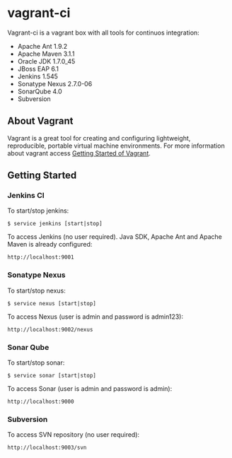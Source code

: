 # vagrant-ci

Vagrant-ci is a vagrant box with all tools for continuos integration:

* Apache Ant 1.9.2
* Apache Maven 3.1.1
* Oracle JDK 1.7.0_45
* JBoss EAP 6.1
* Jenkins 1.545
* Sonatype Nexus 2.7.0-06
* SonarQube 4.0
* Subversion 

## About Vagrant

Vagrant is a great tool for creating and configuring lightweight, reproducible, portable virtual machine environments.
For more information about vagrant access [Getting Started of Vagrant](http://docs.vagrantup.com/v2/getting-started/index.html).

## Getting Started

### Jenkins CI

To start/stop jenkins:

    $ service jenkins [start|stop]

To access Jenkins (no user required). Java SDK, Apache Ant and Apache Maven is already configured:

    http://localhost:9001

### Sonatype Nexus

To start/stop nexus:

    $ service nexus [start|stop]

To access Nexus (user is admin and password is admin123):

    http://localhost:9002/nexus

### Sonar Qube

To start/stop sonar:

    $ service sonar [start|stop]

To access Sonar (user is admin and password is admin):

    http://localhost:9000
    
### Subversion

To access SVN repository (no user required):

    http://localhost:9003/svn

